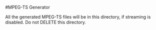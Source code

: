 #MPEG-TS Generator

All the generated MPEG-TS files will be in this directory, if streaming is disabled.
Do not DELETE this directory.
